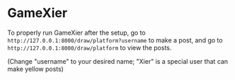 # GameXier

To properly run GameXier after the setup,
go to `http://127.0.0.1:8000/draw/platform?username` to make a post,
and go to `http://127.0.0.1:8000/draw/platform` to view the posts.

(Change "username" to your desired name; "Xier" is a special user that can make yellow posts)
